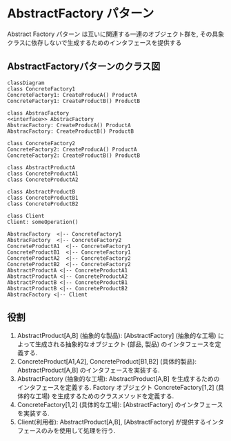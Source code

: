 # AbstractFactory パターン
Abstract Factory パターン は互いに関連する一連のオブジェクト群を, その具象クラスに依存しないで生成するためのインタフェースを提供する

## AbstractFactoryパターンのクラス図
```mermaid
classDiagram
class ConcreteFactory1
ConcreteFactory1: CreateProducA() ProductA
ConcreteFactory1: CreateProductB() ProductB

class AbstracFactory
<<interface>> AbstracFactory
AbstracFactory: CreateProducA() ProductA
AbstracFactory: CreateProductB() ProductB

class ConcreteFactory2
ConcreteFactory2: CreateProducA() ProductA
ConcreteFactory2: CreateProductB() ProductB

class AbstractProductA
class ConcreteProductA1
class ConcreteProductA2

class AbstractProductB
class ConcreteProductB1
class ConcreteProductB2

class Client
Client: someOperation()

AbstracFactory  <|-- ConcreteFactory1
AbstracFactory  <|-- ConcreteFactory2
ConcreteProductA1  <|-- ConcreteFactory1
ConcreteProductB1  <|-- ConcreteFactory1
ConcreteProductA2  <|-- ConcreteFactory2
ConcreteProductB2  <|-- ConcreteFactory2
AbstractProductA <|-- ConcreteProductA1
AbstractProductA <|-- ConcreteProductA2
AbstractProductB <|-- ConcreteProductB1
AbstractProductB <|-- ConcreteProductB2
AbstracFactory <|-- Client
```

## 役割
1. AbstractProduct[A,B] (抽象的な製品):
[AbstractFactory] (抽象的な工場) によって生成される抽象的なオブジェクト (部品, 製品) のインタフェースを定義する.
2. ConcreteProduct[A1,A2], ConcreteProduct[B1,B2] (具体的製品):
AbstractProduct[A,B] のインタフェースを実装する.
3. AbstractFactory (抽象的な工場):
AbstractProduct[A,B] を生成するためのインタフェースを定義する. Factory オブジェクト ConcreteFactory[1,2] (具体的な工場) を生成するためのクラスメソッドを定義する.
4. ConcreteFactory[1,2] (具体的な工場):
[AbstractFactory] のインタフェースを実装する.
5. Client(利用者):
AbstractProduct[A,B], [AbstractFactory] が提供するインタフェースのみを使用して処理を行う.
